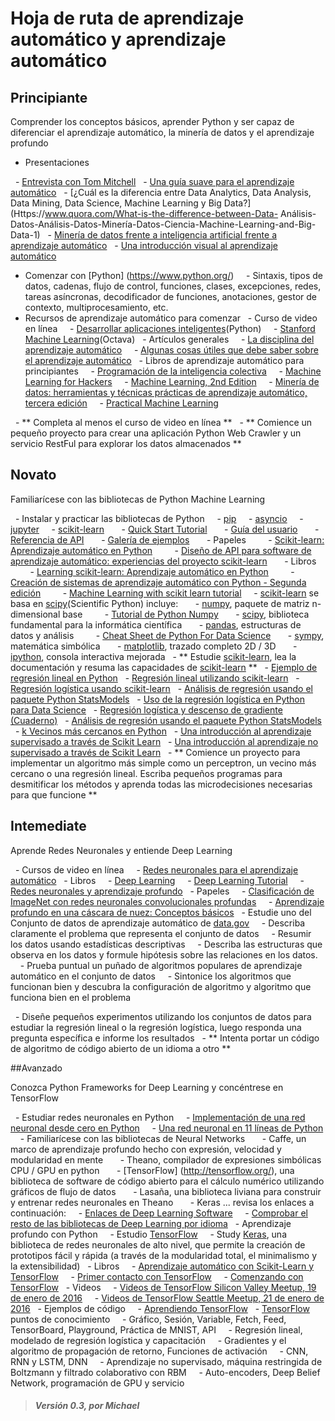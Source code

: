# Hoja de ruta de aprendizaje automático y aprendizaje automático

## Principiante
Comprender los conceptos básicos, aprender Python y ser capaz de diferenciar el aprendizaje automático, la minería de datos y el aprendizaje profundo

- Presentaciones

  - [Entrevista con Tom Mitchell](http://videolectures.net/mlas06_mitchell_itm/)
  - [Una guía suave para el aprendizaje automático](https://blog.monkeylearn.com/a-gentle-guide-to-machine-learning/)
  - [¿Cuál es la diferencia entre Data Analytics, Data Analysis, Data Mining, Data Science, Machine Learning y Big Data?](Https://www.quora.com/What-is-the-difference-between-Data- Análisis-Datos-Análisis-Datos-Minería-Datos-Ciencia-Machine-Learning-and-Big-Data-1)
  - [Minería de datos frente a inteligencia artificial frente a aprendizaje automático](http://upfrontanalytics.com/data-mining-vs-artificial-intelligence-vs-machine-learning/)
  - [Una introducción visual al aprendizaje automático](http://www.r2d3.us/visual-intro-to-machine-learning-part-1/)
- Comenzar con [Python] (https://www.python.org/)
    - Sintaxis, tipos de datos, cadenas, flujo de control, funciones, clases, excepciones, redes, tareas asíncronas, decodificador de funciones, anotaciones, gestor de contexto, multiprocesamiento, etc.
- Recursos de aprendizaje automático para comenzar
  - Curso de video en línea
    - [Desarrollar aplicaciones inteligentes](https://www.coursera.org/specializations/machine-learning)(Python)
    - [Stanford Machine Learning](https://www.coursera.org/learn/machine-learning)(Octava)
  - Artículos generales
    - [La disciplina del aprendizaje automático](http://www.cs.cmu.edu/~tom/pubs/MachineLearning.pdf)
    - [Algunas cosas útiles que debe saber sobre el aprendizaje automático](http://homes.cs.washington.edu/~pedrod/papers/cacm12.pdf)
  - Libros de aprendizaje automático para principiantes
    - [Programación de la inteligencia colectiva](https://www.safaribooksonline.com/library/view/programming-collective-intelligence/9780596529321/)
    - [Machine Learning for Hackers](https://www.safaribooksonline.com/library/view/machine-learning-for/9781449330514/)
    - [Machine Learning, 2nd Edition](https://www.safaribooksonline.com/library/view/machine-learning-2nd/9781466583283/)
    - [Minería de datos: herramientas y técnicas prácticas de aprendizaje automático, tercera edición](https://www.safaribooksonline.com/library/view/data-mining-practical/9780123748560/)
    - [Practical Machine Learning](https://www.safaribooksonline.com/library/view/practical-machine-learning/9781784399689/)

  - ** Completa al menos el curso de video en línea **
  - ** Comience un pequeño proyecto para crear una aplicación Python Web Crawler y un servicio RestFul para explorar los datos almacenados **

## Novato

Familiarícese con las bibliotecas de Python Machine Learning

  - Instalar y practicar las bibliotecas de Python
    - [pip](https://pypi.python.org/pypi/pip)
    - [asyncio](https://docs.python.org/3/library/asyncio.html)
    - [jupyter](http://jupyter.org/)
    - [scikit-learn](http://scikit-learn.org)
      - [Quick Start Tutorial](http://scikit-learn.org/stable/tutorial/basic/tutorial.html)
      - [Guía del usuario](http://scikit-learn.org/stable/user_guide.html)
      - [Referencia de API](http://scikit-learn.org/stable/modules/classes.html)
      - [Galería de ejemplos](http://scikit-learn.org/stable/auto_examples/index.html)
      - Papeles
        - [Scikit-learn: Aprendizaje automático en Python](http://jmlr.org/papers/v12/pedregosa11a.html)
        - [Diseño de API para software de aprendizaje automático: experiencias del proyecto scikit-learn](http://arxiv.org/abs/1309.0238)
      - Libros
        - [Learning scikit-learn: Aprendizaje automático en Python](https://www.safaribooksonline.com/library/view/learning-scikit-learn-machine/9781783281930/)
        - [Creación de sistemas de aprendizaje automático con Python - Segunda edición](https://www.safaribooksonline.com/library/view/building-machine-learning/9781784392772/)
        - [Machine Learning with scikit learn tutorial](http://amueller.github.io/sklearn_tutorial)
    - [scikit-learn](http://scikit-learn.org) se basa en [scipy](http://www.scipy.org/)(Scientific Python) incluye:
      - [numpy](http://www.numpy.org/), paquete de matriz n-dimensional base
        - [Tutorial de Python Numpy](http://cs231n.github.io/python-numpy-tutorial/)
      - [scipy](http://www.scipy.org/), biblioteca fundamental para la informática científica
      - [pandas](http://pandas.pydata.org/), estructuras de datos y análisis
        - [Cheat Sheet de Python For Data Science](https://assets.datacamp.com/blog_assets/PandasPythonForDataScience.pdf)
      - [sympy](http://www.sympy.org/), matemática simbólica
      - [matplotlib](http://matplotlib.org/), trazado completo 2D / 3D
      - [ipython](http://ipython.org/), consola interactiva mejorada
  - ** Estudie [scikit-learn](http://scikit-learn.org), lea la documentación y resuma las capacidades de [scikit-learn](http://scikit-learn.org) **
  - [Ejemplo de regresión lineal en Python](http://scipy-cookbook.readthedocs.io/items/LinearRegression.html)
  - [Regresión lineal utilizando scikit-learn](http://scikit-learn.org/stable/modules/generated/sklearn.linear_model.LinearRegression.html)
  - [Regresión logística usando scikit-learn](http://scikit-learn.org/stable/modules/generated/sklearn.linear_model.LogisticRegression.html)
  - [Análisis de regresión usando el paquete Python StatsModels](http://blog.yhat.com/posts/logistic-regression-python-rodeo.html)
  - [Uso de la regresión logística en Python para Data Science](http://www.dummies.com/programming/big-data/data-science/using-logistic-regression-in-python-for-data-science/)
  - [Regresión logística y descenso de gradiente (Cuaderno)](http://nbviewer.jupyter.org/github/tfolkman/learningwithdata/blob/master/Logistic%20Gradient%20Descent.ipynb)
  - [Análisis de regresión usando el paquete Python StatsModels](http://www.turingfinance.com/regression-analysis-using-python-statsmodels-and-quandl/)
  - [k Vecinos más cercanos en Python](http://scikit-learn.org/stable/modules/neighbors.html)
  - [Una introducción al aprendizaje supervisado a través de Scikit Learn](http://bugra.github.io/work/notes/2014-11-22/an-introduction-to-supervised-learning-scikit-learn/)
  - [Una introducción al aprendizaje no supervisado a través de Scikit Learn](http://bugra.github.io/work/notes/2014-11-16/an-introduction-to-unsupervised-learning-scikit-learn/)
  - ** Comience un proyecto para implementar un algoritmo más simple como un perceptron, un vecino más cercano o una regresión lineal. Escriba pequeños programas para desmitificar los métodos y aprenda todas las microdecisiones necesarias para que funcione **

## Intemediate

Aprende Redes Neuronales y entiende Deep Learning

  - Cursos de video en línea
    - [Redes neuronales para el aprendizaje automático](https://www.coursera.org/learn/neural-networks)
  - Libros
    - [Deep Learning](http://www.deeplearningbook.org/)
    - [Deep Learning Tutorial](http://deeplearning.net/tutorial/deeplearning.pdf)
    - [Redes neuronales y aprendizaje profundo](http://neuralnetworksanddeeplearning.com/)
  - Papeles
    - [Clasificación de ImageNet con redes neuronales convolucionales profundas](http://papers.nips.cc/paper/4824-imagenet-classification-with-deep-convolutional-neural-networks.pdf)
    - [Aprendizaje profundo en una cáscara de nuez: Conceptos básicos](https://devblogs.nvidia.com/parallelforall/deep-learning-nutshell-core-concepts/)
  - Estudie uno del Conjunto de datos de aprendizaje automático de [data.gov](https://www.data.gov/)
    - Describa claramente el problema que representa el conjunto de datos
    - Resumir los datos usando estadísticas descriptivas
    - Describa las estructuras que observa en los datos y formule hipótesis sobre las relaciones en los datos.
    - Prueba puntual un puñado de algoritmos populares de aprendizaje automático en el conjunto de datos
    - Sintonice los algoritmos que funcionan bien y descubra la configuración de algoritmo y algoritmo que funciona bien en el problema

  - Diseñe pequeños experimentos utilizando los conjuntos de datos para estudiar la regresión lineal o la regresión logística, luego responda una pregunta específica e informe los resultados
  - ** Intenta portar un código de algoritmo de código abierto de un idioma a otro **

##Avanzado

Conozca Python Frameworks for Deep Learning y concéntrese en TensorFlow

  - Estudiar redes neuronales en Python
    - [Implementación de una red neuronal desde cero en Python](http://www.wildml.com/2015/09/implementing-a-neural-network-from-scratch/)
    - [Una red neuronal en 11 líneas de Python](http://iamtrask.github.io/2015/07/12/basic-python-network/)
    - Familiarícese con las bibliotecas de Neural Networks
      - Caffe, un marco de aprendizaje profundo hecho con expresión, velocidad y modularidad en mente
      - Theano, compilador de expresiones simbólicas CPU / GPU en python
      - [TensorFlow] (http://tensorflow.org/), una biblioteca de software de código abierto para el cálculo numérico utilizando gráficos de flujo de datos
      - Lasaña, una biblioteca liviana para construir y entrenar redes neuronales en Theano
      - Keras ... revisa los enlaces a continuación:
    - [Enlaces de Deep Learning Software](http://deeplearning.net/software_links/)
    - [Comprobar el resto de las bibliotecas de Deep Learning por idioma](http://www.teglor.com/b/deep-learning-libraries-language-cm569/)
  - Aprendizaje profundo con Python
    - Estudio [TensorFlow](https://www.tensorflow.org/)
    - Study [Keras](https://keras.io/), una biblioteca de redes neuronales de alto nivel, que permite la creación de prototipos fácil y rápida (a través de la modularidad total, el minimalismo y la extensibilidad)
  - Libros
    - [Aprendizaje automático con Scikit-Learn y TensorFlow](https://www.safaribooksonline.com/library/view/hands-on-machine-learning/9781491962282/)
    - [Primer contacto con TensorFlow](http://jorditorres.org/first-contact-with-tensorflow/)
    - [Comenzando con TensorFlow](https://www.safaribooksonline.com/library/view/getting-started-with/9781786468574/)
  - Videos
    - [Videos de TensorFlow Silicon Valley Meetup, 19 de enero de 2016](https://blog.altoros.com/videos-from-tensorflow-silicon-valley-meetup-january-19-2016.html)
    - [Videos de TensorFlow Seattle Meetup, 21 de enero de 2016](https://blog.altoros.com/videos-from-tensorflow-seattle-meetup-jan-21-2016.html)
  - Ejemplos de código
    - [Aprendiendo TensorFlow](https://github.com/chetannaik/learning_tensorflow)
  - [TensorFlow](https://www.tensorflow.org/) puntos de conocimiento
    - Gráfico, Sesión, Variable, Fetch, Feed, TensorBoard, Playground, Práctica de MNIST, API
    - Regresión lineal, modelado de regresión logística y capacitación
    - Gradientes y el algoritmo de propagación de retorno, Funciones de activación
    - CNN, RNN y LSTM, DNN
    - Aprendizaje no supervisado, máquina restringida de Boltzmann y filtrado colaborativo con RBM
    - Auto-encoders, Deep Belief Network, programación de GPU y servicio

> ##### Versión 0.3, por Michael
